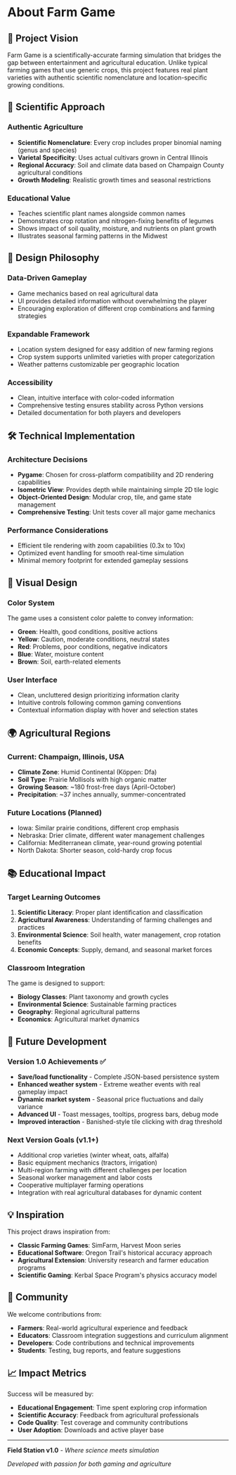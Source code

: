 # About Farm Game

## 🌾 Project Vision

Farm Game is a scientifically-accurate farming simulation that bridges the gap between entertainment and agricultural education. Unlike typical farming games that use generic crops, this project features real plant varieties with authentic scientific nomenclature and location-specific growing conditions.

## 🔬 Scientific Approach

### Authentic Agriculture
- **Scientific Nomenclature**: Every crop includes proper binomial naming (genus and species)
- **Varietal Specificity**: Uses actual cultivars grown in Central Illinois
- **Regional Accuracy**: Soil and climate data based on Champaign County agricultural conditions
- **Growth Modeling**: Realistic growth times and seasonal restrictions

### Educational Value
- Teaches scientific plant names alongside common names
- Demonstrates crop rotation and nitrogen-fixing benefits of legumes
- Shows impact of soil quality, moisture, and nutrients on plant growth
- Illustrates seasonal farming patterns in the Midwest

## 🎯 Design Philosophy

### Data-Driven Gameplay
- Game mechanics based on real agricultural data
- UI provides detailed information without overwhelming the player
- Encouraging exploration of different crop combinations and farming strategies

### Expandable Framework
- Location system designed for easy addition of new farming regions
- Crop system supports unlimited varieties with proper categorization
- Weather patterns customizable per geographic location

### Accessibility
- Clean, intuitive interface with color-coded information
- Comprehensive testing ensures stability across Python versions
- Detailed documentation for both players and developers

## 🛠️ Technical Implementation

### Architecture Decisions
- **Pygame**: Chosen for cross-platform compatibility and 2D rendering capabilities
- **Isometric View**: Provides depth while maintaining simple 2D tile logic
- **Object-Oriented Design**: Modular crop, tile, and game state management
- **Comprehensive Testing**: Unit tests cover all major game mechanics

### Performance Considerations
- Efficient tile rendering with zoom capabilities (0.3x to 10x)
- Optimized event handling for smooth real-time simulation
- Minimal memory footprint for extended gameplay sessions

## 🎨 Visual Design

### Color System
The game uses a consistent color palette to convey information:
- **Green**: Health, good conditions, positive actions
- **Yellow**: Caution, moderate conditions, neutral states
- **Red**: Problems, poor conditions, negative indicators
- **Blue**: Water, moisture content
- **Brown**: Soil, earth-related elements

### User Interface
- Clean, uncluttered design prioritizing information clarity
- Intuitive controls following common gaming conventions
- Contextual information display with hover and selection states

## 🌍 Agricultural Regions

### Current: Champaign, Illinois, USA
- **Climate Zone**: Humid Continental (Köppen: Dfa)
- **Soil Type**: Prairie Mollisols with high organic matter
- **Growing Season**: ~180 frost-free days (April-October)
- **Precipitation**: ~37 inches annually, summer-concentrated

### Future Locations (Planned)
- Iowa: Similar prairie conditions, different crop emphasis
- Nebraska: Drier climate, different water management challenges  
- California: Mediterranean climate, year-round growing potential
- North Dakota: Shorter season, cold-hardy crop focus

## 📚 Educational Impact

### Target Learning Outcomes
1. **Scientific Literacy**: Proper plant identification and classification
2. **Agricultural Awareness**: Understanding of farming challenges and practices
3. **Environmental Science**: Soil health, water management, crop rotation benefits
4. **Economic Concepts**: Supply, demand, and seasonal market forces

### Classroom Integration
The game is designed to support:
- **Biology Classes**: Plant taxonomy and growth cycles
- **Environmental Science**: Sustainable farming practices
- **Geography**: Regional agricultural patterns
- **Economics**: Agricultural market dynamics

## 🔮 Future Development

### Version 1.0 Achievements ✅
- **Save/load functionality** - Complete JSON-based persistence system
- **Enhanced weather system** - Extreme weather events with real gameplay impact
- **Dynamic market system** - Seasonal price fluctuations and daily variance
- **Advanced UI** - Toast messages, tooltips, progress bars, debug mode
- **Improved interaction** - Banished-style tile clicking with drag threshold

### Next Version Goals (v1.1+)
- Additional crop varieties (winter wheat, oats, alfalfa)
- Basic equipment mechanics (tractors, irrigation)
- Multi-region farming with different challenges per location
- Seasonal worker management and labor costs
- Cooperative multiplayer farming operations
- Integration with real agricultural databases for dynamic content

## 💡 Inspiration

This project draws inspiration from:
- **Classic Farming Games**: SimFarm, Harvest Moon series
- **Educational Software**: Oregon Trail's historical accuracy approach
- **Agricultural Extension**: University research and farmer education programs
- **Scientific Gaming**: Kerbal Space Program's physics accuracy model

## 🤝 Community

We welcome contributions from:
- **Farmers**: Real-world agricultural experience and feedback
- **Educators**: Classroom integration suggestions and curriculum alignment
- **Developers**: Code contributions and technical improvements
- **Students**: Testing, bug reports, and feature suggestions

## 📈 Impact Metrics

Success will be measured by:
- **Educational Engagement**: Time spent exploring crop information
- **Scientific Accuracy**: Feedback from agricultural professionals
- **Code Quality**: Test coverage and community contributions
- **User Adoption**: Downloads and active player base

---

**Field Station v1.0** - *Where science meets simulation*

*Developed with passion for both gaming and agriculture*